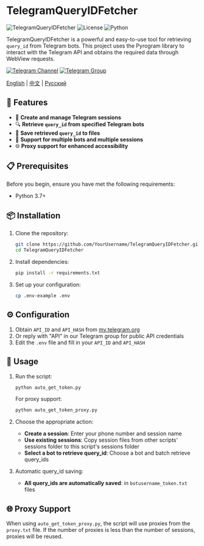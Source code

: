 # TelegramQueryIDFetcher

![TelegramQueryIDFetcher](https://img.shields.io/badge/Telegram-QueryIDFetcher-blue.svg)
![License](https://img.shields.io/badge/License-MIT-green.svg)
![Python](https://img.shields.io/badge/Python-3.7%2B-yellow.svg)

TelegramQueryIDFetcher is a powerful and easy-to-use tool for retrieving `query_id` from Telegram bots. This project uses the Pyrogram library to interact with the Telegram API and obtains the required data through WebView requests.

[![Telegram Channel](https://img.shields.io/badge/Telegram-Channel-red?logo=telegram&logoColor=white)](https://t.me/ScriptFreedom)
[![Telegram Group](https://img.shields.io/badge/Telegram-Group-red?logo=telegram&logoColor=white)](https://t.me/ScriptFreedomGroup)

[English](#english) | [中文](README_Cn.md) | [Русский](README_Ru.md)

## 🌟 Features

- 🚀 **Create and manage Telegram sessions**
- 🔍 **Retrieve `query_id` from specified Telegram bots**
- 💾 **Save retrieved `query_id` to files**
- 🤖 **Support for multiple bots and multiple sessions**
- 🌐 **Proxy support for enhanced accessibility**

## 📋 Prerequisites

Before you begin, ensure you have met the following requirements:

- Python 3.7+

## 📦 Installation

1. Clone the repository:

    ```bash
    git clone https://github.com/YourUsername/TelegramQueryIDFetcher.git
    cd TelegramQueryIDFetcher
    ```

2. Install dependencies:

    ```bash
    pip install -r requirements.txt
    ```

3. Set up your configuration:

    ```bash
    cp .env-example .env
    ```

## ⚙️ Configuration

1. Obtain `API_ID` and `API_HASH` from [my.telegram.org](https://my.telegram.org)
2. Or reply with "API" in our Telegram group for public API credentials
3. Edit the `.env` file and fill in your `API_ID` and `API_HASH`

## 🚀 Usage

1. Run the script:

    ```bash
    python auto_get_token.py
    ```

   For proxy support:

    ```bash
    python auto_get_token_proxy.py
    ```

2. Choose the appropriate action:

    - **Create a session**: Enter your phone number and session name
    - **Use existing sessions**: Copy session files from other scripts' sessions folder to this script's sessions folder
    - **Select a bot to retrieve query_id**: Choose a bot and batch retrieve query_ids

3. Automatic query_id saving:

    - **All query_ids are automatically saved**: in `botusername_token.txt` files

## 🌐 Proxy Support

When using `auto_get_token_proxy.py`, the script will use proxies from the `proxy.txt` file. If the number of proxies is less than the number of sessions, proxies will be reused.

